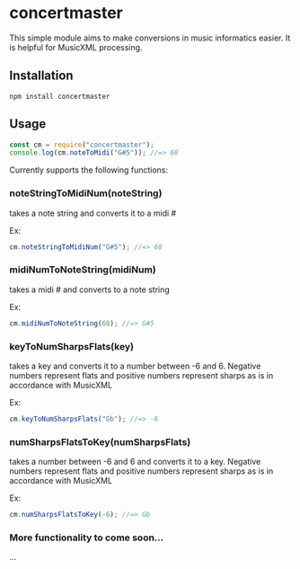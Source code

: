 # concertmaster
This simple module aims to make conversions in music informatics easier. It is helpful for MusicXML processing.

## Installation
```
npm install concertmaster
```

## Usage

```javascript
const cm = require("concertmaster");
console.log(cm.noteToMidi("G#5")); //=> 68
```

Currently supports the following functions:
### noteStringToMidiNum(noteString)
takes a note string and converts it to a midi #

Ex:
```javascript
cm.noteStringToMidiNum("G#5"); //=> 68
```

### midiNumToNoteString(midiNum)
takes a midi # and converts to a note string

Ex:
```javascript
cm.midiNumToNoteString(68); //=> G#5
```

### keyToNumSharpsFlats(key)
takes a key and converts it to a number between -6 and 6.  Negative numbers represent flats and positive numbers represent sharps as is in accordance with MusicXML

Ex:
```javascript
cm.keyToNumSharpsFlats("Gb"); //=> -6
```

### numSharpsFlatsToKey(numSharpsFlats)
takes a number between -6 and 6 and converts it to a key. Negative numbers represent flats and positive numbers represent sharps as is in accordance with MusicXML

Ex:
```javascript
cm.numSharpsFlatsToKey(-6); //=> Gb
```

### More functionality to come soon...
...
